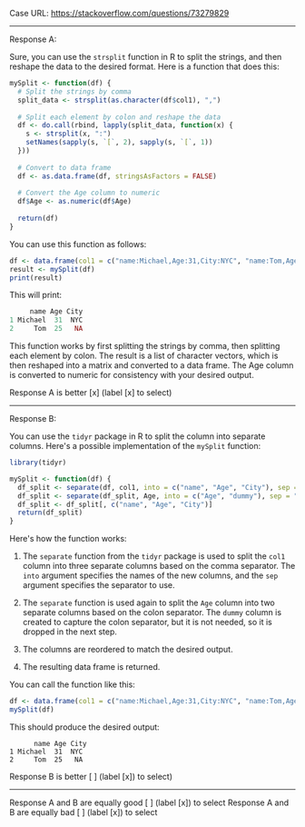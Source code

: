 Case URL: https://stackoverflow.com/questions/73279829

------
Response A:

Sure, you can use the `strsplit` function in R to split the strings, and then reshape the data to the desired format. Here is a function that does this:

```r
mySplit <- function(df) {
  # Split the strings by comma
  split_data <- strsplit(as.character(df$col1), ",")
  
  # Split each element by colon and reshape the data
  df <- do.call(rbind, lapply(split_data, function(x) {
    s <- strsplit(x, ":")
    setNames(sapply(s, `[`, 2), sapply(s, `[`, 1))
  }))
  
  # Convert to data frame
  df <- as.data.frame(df, stringsAsFactors = FALSE)
  
  # Convert the Age column to numeric
  df$Age <- as.numeric(df$Age)
  
  return(df)
}
```

You can use this function as follows:

```r
df <- data.frame(col1 = c("name:Michael,Age:31,City:NYC", "name:Tom,Age:25,City:NA"), stringsAsFactors = FALSE)
result <- mySplit(df)
print(result)
```

This will print:

```r
     name Age City
1 Michael  31  NYC
2     Tom  25   NA
```

This function works by first splitting the strings by comma, then splitting each element by colon. The result is a list of character vectors, which is then reshaped into a matrix and converted to a data frame. The Age column is converted to numeric for consistency with your desired output.

Response A is better [x] (label [x] to select)

-------
Response B:

You can use the `tidyr` package in R to split the column into separate columns. Here's a possible implementation of the `mySplit` function:

```r
library(tidyr)

mySplit <- function(df) {
  df_split <- separate(df, col1, into = c("name", "Age", "City"), sep = ",")
  df_split <- separate(df_split, Age, into = c("Age", "dummy"), sep = ":")
  df_split <- df_split[, c("name", "Age", "City")]
  return(df_split)
}
```

Here's how the function works:

1. The `separate` function from the `tidyr` package is used to split the `col1` column into three separate columns based on the comma separator. The `into` argument specifies the names of the new columns, and the `sep` argument specifies the separator to use.

2. The `separate` function is used again to split the `Age` column into two separate columns based on the colon separator. The `dummy` column is created to capture the colon separator, but it is not needed, so it is dropped in the next step.

3. The columns are reordered to match the desired output.

4. The resulting data frame is returned.

You can call the function like this:

```r
df <- data.frame(col1 = c("name:Michael,Age:31,City:NYC", "name:Tom,Age:25,City:NA"))
mySplit(df)
```

This should produce the desired output:

```
      name Age City
1 Michael  31  NYC
2     Tom  25   NA
```

Response B is better [ ] (label [x]) to select)

-------

Response A and B are equally good [ ] (label [x]) to select
Response A and B are equally bad [ ] (label [x]) to select
